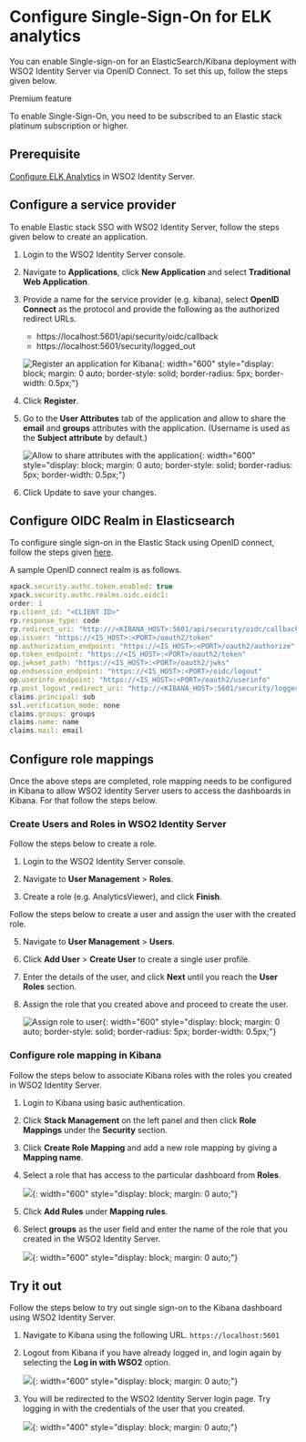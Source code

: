 # Configure Single-Sign-On for ELK analytics

 You can enable Single-sign-on for an ElasticSearch/Kibana deployment with WSO2 Identity Server via OpenID Connect. To set this up, follow the steps given below.

<div class="admonition waening">
<p class="admonition-title">Premium feature</p>
<p>To enable Single-Sign-On, you need to be subscribed to an Elastic stack platinum subscription or higher.</p>
</div>

## Prerequisite

[Configure ELK Analytics](./elk-analytics-installation-guide.md) in WSO2 Identity Server.

## Configure a service provider

To enable Elastic stack SSO with WSO2 Identity Server, follow the steps given below to create an application.

1. Login to the WSO2 Identity Server console.

2. Navigate to **Applications**, click **New Application** and select **Traditional Web Application**.

3. Provide a name for the service provider (e.g. kibana), select **OpenID Connect** as the protocol and provide the following as the authorized redirect URLs.
    - https://localhost:5601/api/security/oidc/callback
    - https://localhost:5601/security/logged_out

    ![Register an application for Kibana]({{base_path}}/assets/img/elk-analytics/elk-analytics-sso/elk-sso-4.png){: width="600" style="display: block; margin: 0 auto; border-style: solid; border-radius: 5px; border-width: 0.5px;"}

4. Click **Register**.

5. Go to the **User Attributes** tab of the application and allow to share the **email** and **groups** attributes with the application. (Username is used as the **Subject attribute** by default.)

    ![Allow to share attributes with the application]({{base_path}}/assets/img/elk-analytics/elk-analytics-sso/elk-sso-3.png){: width="600" style="display: block; margin: 0 auto; border-style: solid; border-radius: 5px; border-width: 0.5px;"}

6. Click Update to save your changes.


## Configure OIDC Realm in Elasticsearch

To configure single sign-on in the Elastic Stack using OpenID connect, follow the steps given [here](https://www.elastic.co/guide/en/elasticsearch/reference/7.16/oidc-guide.html).

A sample OpenID connect realm is as follows.

  ```js
  xpack.security.authc.token.enabled: true
  xpack.security.authc.realms.oidc.oidc1:
  order: 1
  rp.client_id: "<CLIENT ID>"
  rp.response_type: code
  rp.redirect_uri: "http:///<KIBANA_HOST>:5601/api/security/oidc/callback"
  op.issuer: "https://<IS_HOST>:<PORT>/oauth2/token"
  op.authorization_endpoint: "https://<IS_HOST>:<PORT>/oauth2/authorize"
  op.token_endpoint: "https://<IS_HOST>:<PORT>/oauth2/token"
  op.jwkset_path: "https://<IS_HOST>:<PORT>/oauth2/jwks"
  op.endsession_endpoint: "https://<IS_HOST>:<PORT>/oidc/logout"
  op.userinfo_endpoint: "https://<IS_HOST>:<PORT>/oauth2/userinfo"
  rp.post_logout_redirect_uri: "http://<KIBANA_HOST>:5601/security/logged_out"
  claims.principal: sub
  ssl.verification_mode: none
  claims.groups: groups
  claims.name: name
  claims.mail: email
  ```

## Configure role mappings

Once the above steps are completed, role mapping needs to be configured in Kibana to allow WSO2 Identity Server users to access the dashboards in Kibana. For that follow the steps below.

### Create Users and Roles in WSO2 Identity Server

Follow the steps below to create a role.

1. Login to the WSO2 Identity Server console.

2. Navigate to **User Management** > **Roles**.

3. Create a role (e.g. AnalyticsViewer), and click **Finish**.

Follow the steps below to create a user and assign the user with the created role.

5. Navigate to **User Management** > **Users**.

6. Click **Add User** > **Create User** to create a single user profile.

6. Enter the details of the user, and click **Next** until you reach the **User Roles** section.

7. Assign the role that you created above and proceed to create the user.

      ![Assign role to user]({{base_path}}/assets/img/elk-analytics/elk-assign-role.png){: width="600" style="display: block; margin: 0 auto; border-style: solid; border-radius: 5px; border-width: 0.5px;"}


### Configure role mapping in Kibana

Follow the steps below to associate Kibana roles with the roles you created in WSO2 Identity Server.

1. Login to Kibana using basic authentication.

2. Click **Stack Management** on the left panel and then click **Role Mappings** under the **Security** section.

3. Click **Create Role Mapping** and add a new role mapping by giving a **Mapping name**.

4. Select a role that has access to the particular dashboard from  **Roles**.

    ![]( {{base_path}}/assets/img/elk-analytics/elk-analytics-sso/elk-sso-6.png){: width="600" style="display: block; margin: 0 auto;"}

5. Click **Add Rules** under **Mapping rules**.

6. Select **groups** as the user field and enter the name of the role that you created in the WSO2 Identity Server.

    ![]( {{base_path}}/assets/img/elk-analytics/elk-analytics-sso/elk-sso-7.png){: width="600" style="display: block; margin: 0 auto;"}


## Try it out

Follow the steps below to try out single sign-on to the Kibana dashboard using WSO2 Identity Server.

1. Navigate to Kibana using the following URL.
    <code>https://localhost:5601</code>

7. Logout from Kibana if you have already logged in, and login again by selecting the **Log in with WSO2** option.

    ![]( {{base_path}}/assets/img/elk-analytics/elk-analytics-sso/elk-sso-8.png){: width="600" style="display: block; margin: 0 auto;"}

8. You will be redirected to the WSO2 Identity Server login page. Try logging in with the credentials of the user that you created.

    ![]( {{base_path}}/assets/img/elk-analytics/elk-analytics-sso/elk-sso-9.png){: width="400" style="display: block; margin: 0 auto;"}
